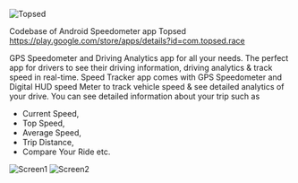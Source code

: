 ![Topsed](https://github.com/praslnx8/Topsed-Speedometer/raw/main/app/src/main/res/mipmap-xhdpi/ic_launcher.png) 

Codebase of Android Speedometer app Topsed
https://play.google.com/store/apps/details?id=com.topsed.race

GPS Speedometer and Driving Analytics app for all your needs.
The perfect app for drivers to see their driving information, driving analytics & track speed in real-time.
Speed Tracker app comes with GPS Speedometer and Digital HUD speed Meter to track vehicle speed & see detailed analytics of your drive. You can see detailed information about your trip such as
* Current Speed,
* Top Speed,
* Average Speed,
* Trip Distance,
* Compare Your Ride etc.


![Screen1](https://play-lh.googleusercontent.com/eefhwAYJsvoY5VdFMX5iKj4wHDVPie93RPQ2x1s97H19JSO72wPcMp3iE43uY7EhMK0=w526-h296-rw)
![Screen2](https://play-lh.googleusercontent.com/L4zvouCFpSxo7mg4C86kICFi-KqycrXQINASgoKtnLbA5lmiX3ypX5PhRpyrgUhQjOg=w526-h296-rw)

